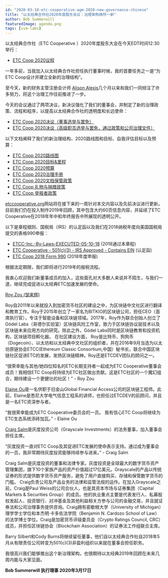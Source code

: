 ```yaml
---
id: "2020-03-18-etc-cooperative-agm-2020-new-governance-chinese"
title: "以太经典合作社2020年度股东会议：治理架构焕然一新"
author: Bob Summerwill
featuredImage: agenda.png
tags: [vim-labs]
---
```


以太经典合作社（ETC Cooperative ）2020年度股东大会在今天EDT时间12:30举行：

* [ETC Coop 2020议程](http://etccooperative.org/wp-content/uploads/2020/03/ETC-Coop-2020-AGM-Agenda.pdf)

一年多前，当我加入以太经典合作社担任执行董事时候，我的首要任务之一是“为ETC Coop设计并建立全新的治理结构”。

至今天，新的财务主管注册会计师 [Alison Alexis](https://ethereumclassic.org/blog/2019-10-19-alison-alexis-joins-etc-coop)几个月以来和我们一同倾注了许多努力，将这个治理工作往前推进了一步。

今天的会议通过了两项决议，新决议强化了我们的董事会，并制定了新的治理政策、流程和程序，以提高以太经典合作社的透明度和长远使命：

* [ETC Coop 2020决议（董事选举与罢免）](http://etccooperative.org/wp-content/uploads/2020/03/ETC-Coop-2020-Resolutions-Election-and-Removal-of-Directors.pdf)
* [ETC Coop 2020决议（高级职员选举与罢免，通过政策和公司治理文件）](http://etccooperative.org/wp-content/uploads/2020/03/ETC-Coop-2020-Resolutions-Election-and-Removal-of-Officers-Approving-Policies-and-Corporation-Governance-Documentation.pdf)

以下文档阐释了我们的新治理结构、2020路线图和目标、自我评估目标以及预算：

* [ETC Coop 2020路线图](http://etccooperative.org/wp-content/uploads/2020/03/ETC-Coop-2020-Roadmap.pdf)
* [ETC Coop 2020目标&里程](http://etccooperative.org/wp-content/uploads/2020/03/ETC-Coop-2020-Goals-Objectives.xlsx)
* [ETC Coop 2020预算](http://etccooperative.org/wp-content/uploads/2020/03/ETC-Coop-2020-Budget.xlsx)
* [ETC Coop 2020治理手册](http://etccooperative.org/wp-content/uploads/2020/03/ETC-Coop-Governance-Manual.pdf)
* [ETC Coop 2020文档保管政策](http://etccooperative.org/wp-content/uploads/2020/03/ETC-Coop-Governance-Manual.pdf)
* [ETC Coop 礼物与捐赠政策](http://etccooperative.org/wp-content/uploads/2020/03/ETC-Coop-Governance-Manual.pdf)
* [ETC Coop 举报者政策](http://etccooperative.org/wp-content/uploads/2020/03/ETC-Coop-Whistleblower-Policy.pdf)

[etccooperative.org](https://etccooperative.org)网站将在接下来的一周针对本文内容以及先前决议进行更新。目前我们仍在投入制作2019年回顾，其中包含大约60页信息内容，并延续了ETC Cooperative在2018年年中和年终报告中所展现的透明公开。

以下是章程细则、国税局（IRS）的认定函以及我们在2018纳税年度向美国国税局提交的表格990申报：

* [ETCC-Inc.-By-Laws-EXECUTED-05-10-18](http://etccooperative.org/wp-content/uploads/2020/03/ETCC-Inc.-By-Laws-EXECUTED-05-10-18.pdf) (2018通过本章程)
* [ETC Cooperative - 501(c)(3) - IRS Approved - Contains EIN](http://etccooperative.org/wp-content/uploads/2020/03/ETCC-Inc.-By-Laws-EXECUTED-05-10-18.pdf) (认定函)
* [ETC Coop 2018 Form 990](http://etccooperative.org/wp-content/uploads/2019/12/ETC-Coop-2018-Form-990.pdf) (2018年度申报)

根据法定期限，我们即将进行2019年的报税流程。

我衷心欢迎我们新董事成员的加入，这些面孔对大多数人来说并不陌生，与我们一道，继续完成促进以太经典ETC加速发展的使命。

[Roy Zou (邹来辉)](https://royzou.com/)

Roy自2011年以来就投入到加密货币社区的建设之中，为区块链中文社区进行翻译和教育工作。Roy于2015年创立了一家名为BITKIO的区块链公司，担任CEO（首席执行官），专注于智能设备和区块链领域。2017年，Roy作为联合创始人创立了Gödel Labs（哥德尔实验室）区块链风险工作室，致力于区块链协议层技术以及区块链未来应用方向的研究。除此之外，Gödel Labs同时是区块链教育和投资机构，区块链项目孵化器。 在社区建设方面， Roy是比特币、狗狗币（Dogecoin）、以太坊和以太经典中文社区的组织者，并在2016年9月当选为以太坊原链协会ETCC(Ethereum Classic Consortium,中国）秘书长，联合中国区块链社区促进ETC的发展，发扬区块链精神。Roy还是ETCDEV团队的顾问之一。

“很荣幸能与其他/她四位知名的ETC长期支持者一起成为ETC Cooperative董事会成员！我相信ETC Coop将持续为ETC社区做出贡献。这是ETC社区的一个魔幻组合，期待建设一个更健壮的社区！” - Roy Zou

[Elaine Ou](https://twitter.com/eiaine)是一名供职于旧金山Global Financial Access公司的区块链工程师。此前，Elaine是悉尼大学电气信息工程系的讲师，也担任过ETCDEV的前顾问，并且是一名ETC资深参与者。

“我很荣幸能成为ETC Cooperative委员会的一员。 我有信心ETC Coop将继续为ETC生态系统添砖加瓦。” - Elaine Ou

[Craig Salm](https://www.linkedin.com/in/craig-salm-2a8b164b/)是灰度投资公司（Grayscale Investments）的法务董事，加入董事会担任主席。

“灰度投资一直对ETC Coop及其促进ETC发展的使命表示支持。通过成为董事会的一员，我非常期待灰度投资能够持续参与进来。” - Craig Salm

Craig Salm是灰度投资的董事和法律专家。灰度投资是全球最大的数字货币资产管理集团，旗下10个家族产品的资产价值超过17亿美元。Grayscale的产品以传统证券的形式提供数字货币资产服务，避免了用户直接购买、存储和保管数字货币的门槛。 Craig负责公司及产品业务的法律和监管法规的运作。在加入Grayscale之前，Craig是Paul Weiss的公司合伙人，也是其资本市场与证券集团（Capital Markets & Securities Group）的成员。他的执业重点主要是代表发行人、私募股权发起人、投资银行、对冲基金及其他利益相关方参与公司的金融交易，并且就证券法和公司治理事务提供咨询。Craig拥有密歇根大学（University of Michigan）理学学士学位和本杰明·卡多佐法学院（Benjamin N. Cardozo School of Law）的法学博士学位。Craig是加密货币评级委员会（Crypto Ratings Council, CRC）成员，并担任区块链协会（Blockchain Association）的证券法工作组联合主席。

Barry Silbert和Cody Burns将继续留任董事，他们自以太经典合作社自2018年5月从有限责任公司转变为501(c)(3)非盈利组织以来就在董事会担任职务。

我很高兴我们能够推出这个新治理架构，也很期待以太经典2019年回顾在未来几周内能与大家见面。

**Bob Summerwill 执行理事 2020年3月17日**
